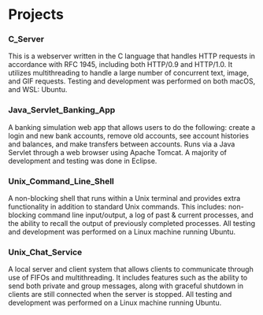 # Projects

### C_Server
This is a webserver written in the C language that handles HTTP requests in accordance with RFC 1945, including both HTTP/0.9 and HTTP/1.0. It utilizes multithreading to handle a large number of concurrent text, image, and GIF requests. Testing and development was performed on both macOS, and WSL: Ubuntu.

### Java_Servlet_Banking_App
A banking simulation web app that allows users to do the following: create a login and new bank accounts, remove old accounts, see account histories and balances, and make transfers between accounts. Runs via a Java Servlet through a web browser using Apache Tomcat. A majority of development and testing was done in Eclipse.

### Unix_Command_Line_Shell
A non-blocking shell that runs within a Unix terminal and provides extra functionality in addition to standard Unix commands. This includes: non-blocking command line input/output, a log of past & current processes, and the ability to recall the output of previously completed processes. All testing and development was performed on a Linux machine running Ubuntu.

### Unix_Chat_Service
A local server and client system that allows clients to communicate through use of FIFOs and multithreading. It includes features such as the ability to send both private and group messages, along with graceful shutdown in clients are still connected when the server is stopped. All testing and development was performed on a Linux machine running Ubuntu.